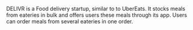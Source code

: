 DELIVR is a Food delivery startup, similar to to UberEats. It stocks meals from eateries in bulk and offers users these meals through its app. Users can order meals from several eateries in one order.

